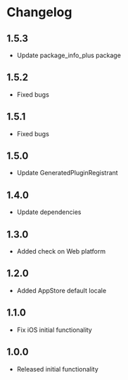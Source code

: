# Changelog

## 1.5.3
 - Update package_info_plus package

## 1.5.2
- Fixed bugs

## 1.5.1
- Fixed bugs

## 1.5.0
- Update GeneratedPluginRegistrant

## 1.4.0
- Update dependencies

## 1.3.0
- Added check on Web platform

## 1.2.0
- Added AppStore default locale

## 1.1.0
- Fix iOS initial functionality

## 1.0.0
- Released initial functionality